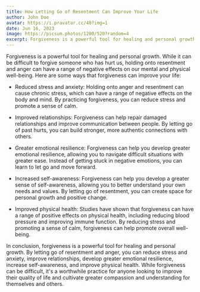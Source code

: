 ```yaml
---
title: How Letting Go of Resentment Can Improve Your Life
author: John Doe
avatar: https://i.pravatar.cc/40?img=1
date: Jun 16, 2023
image: https://picsum.photos/1200/520?random=4
excerpt: Forgiveness is a powerful tool for healing and personal growth. While it can be difficult to forgive someone who has hurt us, holding onto resentment and anger can have a range of negative effects on our mental and physical well-being.
---
```

Forgiveness is a powerful tool for healing and personal growth. While it can be difficult to forgive someone who has hurt us, holding onto resentment and anger can have a range of negative effects on our mental and physical well-being. Here are some ways that forgiveness can improve your life:

* Reduced stress and anxiety: Holding onto anger and resentment can cause chronic stress, which can have a range of negative effects on the body and mind. By practicing forgiveness, you can reduce stress and promote a sense of calm.

* Improved relationships: Forgiveness can help repair damaged relationships and improve communication between people. By letting go of past hurts, you can build stronger, more authentic connections with others.

* Greater emotional resilience: Forgiveness can help you develop greater emotional resilience, allowing you to navigate difficult situations with greater ease. Instead of getting stuck in negative emotions, you can learn to let go and move forward.

* Increased self-awareness: Forgiveness can help you develop a greater sense of self-awareness, allowing you to better understand your own needs and values. By letting go of resentment, you can create space for personal growth and positive change.

* Improved physical health: Studies have shown that forgiveness can have a range of positive effects on physical health, including reducing blood pressure and improving immune function. By reducing stress and promoting a sense of calm, forgiveness can help promote overall well-being.

In conclusion, forgiveness is a powerful tool for healing and personal growth. By letting go of resentment and anger, you can reduce stress and anxiety, improve relationships, develop greater emotional resilience, increase self-awareness, and improve physical health. While forgiveness can be difficult, it's a worthwhile practice for anyone looking to improve their quality of life and cultivate greater compassion and understanding for themselves and others.